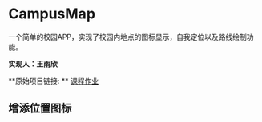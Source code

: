 # CampusMap
一个简单的校园APP，实现了校园内地点的图标显示，自我定位以及路线绘制功能。

**实现人：王雨欣**  

**原始项目链接: ** [课程作业](https://github.com/idupclub/CampusMap.git)

## 增添位置图标

